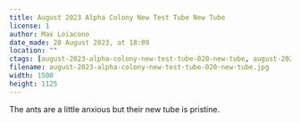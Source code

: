 ```yaml
---
title: August 2023 Alpha Colony New Test Tube New Tube
license: 1
author: Max Loiacono
date_made: 20 August 2023, at 18:09
location: ""
ctags: [august-2023-alpha-colony-new-test-tube-020-new-tube, august-2023-alpha-colony-new-test-tube-album]
filename: august-2023-alpha-colony-new-test-tube-020-new-tube.jpg
width: 1500
height: 1125
---
```


The ants are a little anxious but their new tube is pristine.
